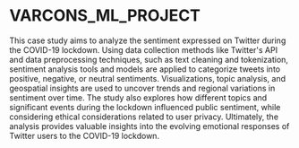 # VARCONS_ML_PROJECT
This case study aims to analyze the sentiment expressed on Twitter during the COVID-19 lockdown. Using data collection methods like Twitter's API and data preprocessing techniques, such as text cleaning and tokenization, sentiment analysis tools and models are applied to categorize tweets into positive, negative, or neutral sentiments. Visualizations, topic analysis, and geospatial insights are used to uncover trends and regional variations in sentiment over time. The study also explores how different topics and significant events during the lockdown influenced public sentiment, while considering ethical considerations related to user privacy. Ultimately, the analysis provides valuable insights into the evolving emotional responses of Twitter users to the COVID-19 lockdown.
